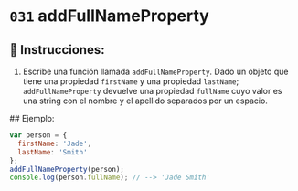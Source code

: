 # `031` addFullNameProperty

## 📝 Instrucciones:

1. Escribe una función llamada `addFullNameProperty`. Dado un objeto que tiene una propiedad `firstName` y una propiedad `lastName`; `addFullNameProperty` devuelve una propiedad `fullName` cuyo valor es una string con el nombre y el apellido separados por un espacio.

## Ejemplo:

```Javascript
var person = {
  firstName: 'Jade',
  lastName: 'Smith'
};
addFullNameProperty(person);
console.log(person.fullName); // --> 'Jade Smith'
```